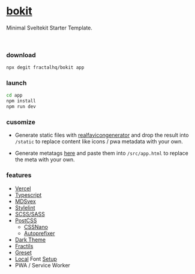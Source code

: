 # [bokit](https://github.com/fractalhq/bokit)

Minimal Sveltekit Starter Template.

<br>

### download

```bash
npx degit fractalhq/bokit app
```

### launch

```bash
cd app
npm install
npm run dev
```

### cusomize

-   Generate static files with [realfavicongenerator](https://realfavicongenerator.net/) and drop the result into `/static` to replace content like icons / pwa metadata with your own.

-   Generate metatags [here](https://metatags.io/) and paste them into `/src/app.html` to replace the meta with your own.

### features

-   [Vercel](https://vercel.com)
-   [Typescript](https://www.typescriptlang.org)
-   [MDSvex](https://mdsvex.com)
-   [Stylelint](https://github.com/stylelint/stylelint)
-   [SCSS/SASS](https://sass-lang.com)
-   [PostCSS](https://postcss.org)
    -   [CSSNano](https://github.com/cssnano/cssnano)
    -   [Autoprefixer](https://github.com/postcss/autoprefixer)
-   [Dark Theme](https://github.com/fractalhq/#ThemeToggle)
-   [Fractils](https://github.com/fractalhq/fractils)
-   [Greset](https://github.com/ghostdevv/greset)
-   [Local](https://github.com/FractalHQ/bokit/tree/main/static/fonts) Font [Setup](https://github.com/FractalHQ/bokit/blob/main/src/styles/app.scss#L4-L24)
-   PWA / Service Worker
